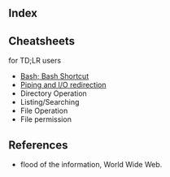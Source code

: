 ## Index

## Cheatsheets

for TD;LR users

- [Bash; Bash Shortcut](./99LINUXCHEETSHEET/01BASH.md)
- [Piping and I/O redirection](./99LINUXCHEETSHEET/02PIPE_AND_IO_REDIRECTION.md)
- Directory Operation
- Listing/Searching
- File Operation
- File permission

## References

- flood of the information, World Wide Web.
